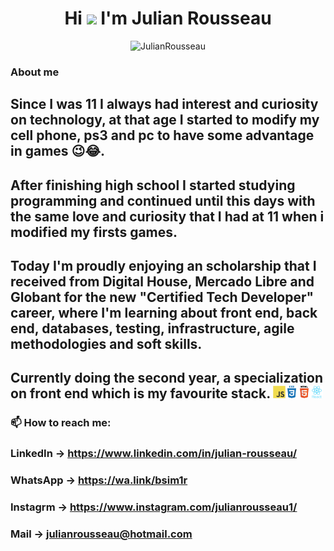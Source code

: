 <h1 align="center">Hi <img src="https://raw.githubusercontent.com/kaueMarques/kaueMarques/master/hi.gif" width="30px"> I'm Julian Rousseau</h1>
<p align="center"> <img src="https://komarev.com/ghpvc/?username=JulianRousseau" alt="JulianRousseau" /> </p>

### About me

## Since I was 11 I always had interest and curiosity on technology, at that age I started to modify my cell phone, ps3 and pc to have some advantage in games 😉😂.

## After finishing high school I started studying programming and continued until this days with the same love and curiosity that I had at 11 when i modified my firsts games.

## Today I'm proudly enjoying an scholarship that I received from Digital House, Mercado Libre and Globant for the new "Certified Tech Developer" career, where I'm learning about front end, back end, databases, testing, infrastructure, agile methodologies and soft skills.

## Currently doing the second year, a specialization on front end which is my favourite stack. <img src="https://raw.githubusercontent.com/devicons/devicon/master/icons/javascript/javascript-original.svg" alt="javascript" width="20" height="20"/><img src="https://raw.githubusercontent.com/devicons/devicon/master/icons/css3/css3-plain-wordmark.svg" alt="css3"  width="20" height="20"/><img src="https://raw.githubusercontent.com/devicons/devicon/master/icons/html5/html5-original-wordmark.svg" alt="html5"  width="20" height="20"/><img src="https://raw.githubusercontent.com/devicons/devicon/master/icons/react/react-original-wordmark.svg" alt="react" width="20" height="20"/>

### 📫 How to reach me:

### LinkedIn → https://www.linkedin.com/in/julian-rousseau/

### WhatsApp → https://wa.link/bsim1r

### Instagrm → https://www.instagram.com/julianrousseau1/

### Mail → julianrousseau@hotmail.com
